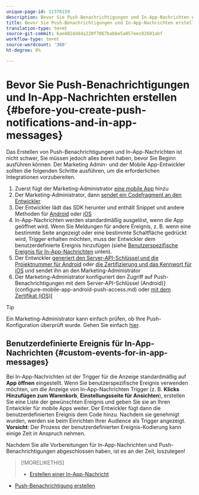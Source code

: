 ```yaml
---
unique-page-id: 11376159
description: Bevor Sie Push-Benachrichtigungen und In-App-Nachrichten erstellen - Marketing Docs - Produktdokumentation
title: Bevor Sie Push-Benachrichtigungen und In-App-Nachrichten erstellen
translation-type: tm+mt
source-git-commit: 6ae882dddda220f7067babbe5a057eec82601abf
workflow-type: tm+mt
source-wordcount: '360'
ht-degree: 0%

---
```



# Bevor Sie Push-Benachrichtigungen und In-App-Nachrichten erstellen {#before-you-create-push-notifications-and-in-app-messages}

Das Erstellen von Push-Benachrichtigungen und In-App-Nachrichten ist nicht schwer, Sie müssen jedoch alles bereit haben, bevor Sie Beginn ausführen können. Der Marketing Admin- und der Mobile App-Entwickler sollten die folgenden Schritte ausführen, um die erforderlichen Integrationen vorzubereiten.

1. Zuerst fügt der Marketing-Administrator [eine mobile App](add-a-mobile-app.md) hinzu
1. Der Marketing-Administrator, dann [sendet ein Codefragment an den Entwickler](send-sdk-code-to-a-developer.md)
1. Der Entwickler lädt das SDK herunter und enthält Snippet und andere Methoden für [Android](https://developers.marketo.com/documentation/mobile/installation-instructions-on-android/) oder [iOS](https://developers.marketo.com/documentation/mobile/installation-instructions-on-ios/)
1. In-App-Nachrichten werden standardmäßig ausgelöst, wenn die App geöffnet wird. Wenn Sie Meldungen für andere Ereignis, z. B. wenn eine bestimmte Seite angezeigt oder eine bestimmte Schaltfläche gedrückt wird, Trigger erhalten möchten, muss der Entwickler dem  benutzerdefinierte Ereignis hinzufügen (siehe [Benutzerspezifische Ereignis für In-App-Nachrichten](#CustomEvents) unten).
1. Der Entwickler [generiert den Server-API-Schlüssel und die Projektnummer für Android](https://developers.marketo.com/documentation/mobile/enabling-push-notifications-on-android/) oder [die Zertifizierung und das Kennwort für iOS](https://developers.marketo.com/documentation/mobile/enabling-push-notifications-on-ios/) und sendet ihn an den Marketing-Administrator
1. Der Marketing-Administrator konfiguriert den Zugriff auf Push-Benachrichtigungen mit dem Server-API-Schlüssel (Android)](configure-mobile-app-android-push-access.md) oder [mit dem Zertifikat (iOS)](configure-mobile-app-ios-push-access.md)[

>[!TIP]
>
>Ein Marketing-Administrator kann einfach prüfen, ob Ihre Push-Konfiguration überprüft wurde. Gehen Sie einfach [hier](verify-push-configuration.md).

## Benutzerdefinierte Ereignis für In-App-Nachrichten {#custom-events-for-in-app-messages}

Bei In-App-Nachrichten ist der Trigger für die Anzeige standardmäßig auf **App öffnen** eingestellt. Wenn Sie benutzerspezifische Ereignis verwenden möchten, um die Anzeige von In-App-Nachrichten Trigger (z. B. **Klicks Hinzufügen zum Warenkorb**, **Einstellungsseite für Ansichten**), erstellen Sie eine Liste der gewünschten Ereignis und geben Sie sie an Ihren Entwickler für mobile Apps weiter. Der Entwickler fügt dann die benutzerdefinierten Ereignis dem Code hinzu. Nachdem sie genehmigt wurden, werden sie beim Einrichten Ihrer Audience als Trigger angezeigt. **Vorsicht**: Der Prozess der benutzerdefinierten Ereignis-Kodierung kann einige Zeit in Anspruch nehmen.

Nachdem Sie alle Vorbereitungen für In-App-Nachrichten und Push-Benachrichtigungen abgeschlossen haben, ist es an der Zeit, loszulegen!

>[!MORELIKETHIS]
>
>* [Erstellen einer In-App-Nachricht](https://docs.marketo.com/display/docs/create+an+in-app+message)
   >
   >
* [Push-Benachrichtigung erstellen](../../../product-docs/mobile-marketing/push-notifications/create-a-push-notification.md)

>




